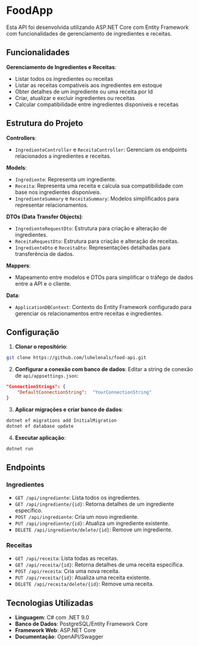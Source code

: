 # FoodApp
Esta API foi desenvolvida utilizando ASP.NET Core com Entity Framework com funcionalidades de gerenciamento de ingredientes e receitas.
## Funcionalidades
**Gerenciamento de Ingredientes e Receitas**:
-  Listar todos os ingredientes ou receitas
-  Listar as receitas compatíveis aos ingredientes em estoque
-  Obter detalhes de um ingrediente ou uma receita por Id
-  Criar, atualizar e excluir ingredientes ou receitas
-  Calcular compatibilidade entre ingredientes disponíveis e receitas
## Estrutura do Projeto
**Controllers**:
-  `IngredienteController` e `ReceitaController`: Gerenciam os endpoints relacionados a ingredientes e receitas.

**Models**:
-  `Ingrediente`: Representa um ingrediente.
-  `Receita`: Representa uma receita e calcula sua compatibilidade com base nos ingredientes disponíveis.
-  `IngredienteSummary` e `ReceitaSummary`: Modelos simplificados para representar relacionamentos.

**DTOs (Data Transfer Objects)**:
-  `IngredienteRequestDto`: Estrutura para criação e alteração de ingredientes.
-  `ReceitaRequestDto`: Estrutura para criação e alteração de receitas.
-  `IngredienteDto` e `ReceitaDto`: Representações detalhadas para transferência de dados.

**Mappers**:
-  Mapeamento entre modelos e DTOs para simplificar o tráfego de dados entre a API e o cliente.

**Data**:
-  `ApplicationDBContext`: Contexto do Entity Framework configurado para gerenciar os relacionamentos entre receitas e ingredientes.

## Configuração

1.  **Clonar o repositório**:

```bash
git clone https://github.com/luhelenals/food-api.git
```
2.  **Configurar a conexão com banco de dados**:
Editar a string de conexão de `api/appsettings.json`:
```json
"ConnectionStrings": {
	"DefaultConnectionString":  "YourConnectionString"
}
```
3. **Aplicar migrações e criar banco de dados**:
```bash
dotnet ef migrations add InitialMigration
dotnet ef database update
```
4. **Executar aplicação**:
```bash
dotnet run
```
## Endpoints

### Ingredientes
-   `GET /api/ingrediente`: Lista todos os ingredientes.
-   `GET /api/ingrediente/{id}`: Retorna detalhes de um ingrediente específico.
-   `POST /api/ingrediente`: Cria um novo ingrediente.
-   `PUT /api/ingrediente/{id}`: Atualiza um ingrediente existente.
-   `DELETE /api/ingrediente/delete/{id}`: Remove um ingrediente.

### Receitas
-   `GET /api/receita`: Lista todas as receitas.
-   `GET /api/receita/{id}`: Retorna detalhes de uma receita específica.
-   `POST /api/receita`: Cria uma nova receita.
-   `PUT /api/receita/{id}`: Atualiza uma receita existente.
-   `DELETE /api/receita/delete/{id}`: Remove uma receita.

## Tecnologias Utilizadas
-   **Linguagem**: C# com .NET 9.0
-   **Banco de Dados**: PostgreSQL/Entity Framework Core
-   **Framework Web**: ASP.NET Core
-   **Documentação**: OpenAPI/Swagger